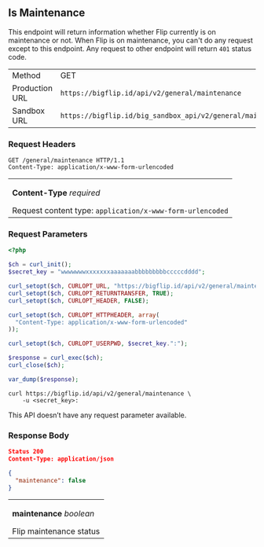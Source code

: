 <div></div>

## Is Maintenance

This endpoint will return information whether Flip currently is on maintenance or not. When Flip is on maintenance, you can't do any request except to this endpoint. Any request to other endpoint will return `401` status code.

<table>
  <tbody>
    <tr>
      <td>Method</td>
      <td><span class="method get">GET</span></td>
    </tr>
    <tr>
      <td>Production URL</td>
      <td><code>https://bigflip.id/api/v2/general/maintenance</code></td>
    </tr>
    <tr>
      <td>Sandbox URL</td>
      <td><code>https://bigflip.id/big_sandbox_api/v2/general/maintenance</code></td>
    </tr>
  </tbody>
</table>

### Request Headers

```http
GET /general/maintenance HTTP/1.1
Content-Type: application/x-www-form-urlencoded
```

<table>
  <tbody>
    <tr>
      <td>
        <p><b>Content-Type</b> <em>required</em></p>
        Request content type: <code>application/x-www-form-urlencoded</code>
      </td>
    </tr>
  </tbody>
</table>

### Request Parameters

```php
<?php

$ch = curl_init();
$secret_key = "wwwwwwwxxxxxxxaaaaaaabbbbbbbbbcccccdddd";

curl_setopt($ch, CURLOPT_URL, "https://bigflip.id/api/v2/general/maintenance");
curl_setopt($ch, CURLOPT_RETURNTRANSFER, TRUE);
curl_setopt($ch, CURLOPT_HEADER, FALSE);

curl_setopt($ch, CURLOPT_HTTPHEADER, array(
  "Content-Type: application/x-www-form-urlencoded"
));

curl_setopt($ch, CURLOPT_USERPWD, $secret_key.":");

$response = curl_exec($ch);
curl_close($ch);

var_dump($response);
```

```shell
curl https://bigflip.id/api/v2/general/maintenance \
    -u <secret_key>:
```

This API doesn’t have any request parameter available.

### Response Body

```json
Status 200
Content-Type: application/json

{
  "maintenance": false
}
```

<table>
  <tbody>
    <tr>
      <td>
        <p><b>maintenance</b> <em>boolean</em></p>
        Flip maintenance status
      </td>
    </tr>
  </tbody>
</table>
